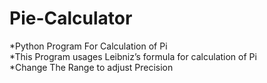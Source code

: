 # Pie-Calculator
*Python Program For Calculation of Pi  
*This Program usages Leibniz’s formula for calculation of Pi  
*Change The Range to adjust Precision
